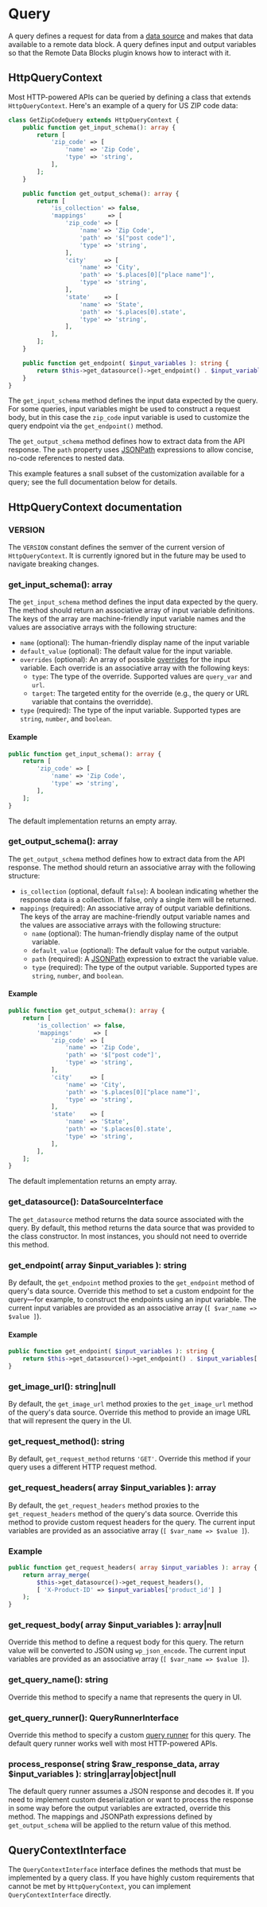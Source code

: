 # Query

A query defines a request for data from a [data source](./data-source.md) and makes that data available to a remote data block. A query defines input and output variables so that the Remote Data Blocks plugin knows how to interact with it.

## HttpQueryContext

Most HTTP-powered APIs can be queried by defining a class that extends `HttpQueryContext`. Here's an example of a query for US ZIP code data:

```php
class GetZipCodeQuery extends HttpQueryContext {
	public function get_input_schema(): array {
		return [
			'zip_code' => [
				'name' => 'Zip Code',
				'type' => 'string',
			],
		];
	}

	public function get_output_schema(): array {
		return [
			'is_collection' => false,
			'mappings'      => [
				'zip_code' => [
					'name' => 'Zip Code',
					'path' => '$["post code"]',
					'type' => 'string',
				],
				'city'     => [
					'name' => 'City',
					'path' => '$.places[0]["place name"]',
					'type' => 'string',
				],
				'state'    => [
					'name' => 'State',
					'path' => '$.places[0].state',
					'type' => 'string',
				],
			],
		];
	}

	public function get_endpoint( $input_variables ): string {
		return $this->get_datasource()->get_endpoint() . $input_variables['zip_code'];
	}
}
```

The `get_input_schema` method defines the input data expected by the query. For some queries, input variables might be used to construct a request body, but in this case the `zip_code` input variable is used to customize the query endpoint via the `get_endpoint()` method.

The `get_output_schema` method defines how to extract data from the API response. The `path` property uses [JSONPath](https://jsonpath.com/) expressions to allow concise, no-code references to nested data.

This example features a snall subset of the customization available for a query; see the full documentation below for details.

## HttpQueryContext documentation

### VERSION

The `VERSION` constant defines the semver of the current version of `HttpQueryContext`. It is currently ignored but in the future may be used to navigate breaking changes.

### get_input_schema(): array

The `get_input_schema` method defines the input data expected by the query. The method should return an associative array of input variable definitions. The keys of the array are machine-friendly input variable names and the values are associative arrays with the following structure:

- `name` (optional): The human-friendly display name of the input variable
- `default_value` (optional): The default value for the input variable.
- `overrides` (optional): An array of possible [overrides](overrides.md) for the input variable. Each override is an associative array with the following keys:
  - `type`: The type of the override. Supported values are `query_var` and `url`.
  - `target`: The targeted entity for the override (e.g., the query or URL variable that contains the overridde).
- `type` (required): The type of the input variable. Supported types are `string`, `number`, and `boolean`.

#### Example

```php
public function get_input_schema(): array {
	return [
		'zip_code' => [
			'name' => 'Zip Code',
			'type' => 'string',
		],
	];
}
```

The default implementation returns an empty array.

### get_output_schema(): array

The `get_output_schema` method defines how to extract data from the API response. The method should return an associative array with the following structure:

- `is_collection` (optional, default `false`): A boolean indicating whether the response data is a collection. If false, only a single item will be returned.
- `mappings` (required): An associative array of output variable definitions. The keys of the array are machine-friendly output variable names and the values are associative arrays with the following structure:
  - `name` (optional): The human-friendly display name of the output variable.
  - `default_value` (optional): The default value for the output variable.
  - `path` (required): A [JSONPath](https://jsonpath.com/) expression to extract the variable value.
  - `type` (required): The type of the output variable. Supported types are `string`, `number`, and `boolean`.

#### Example

```php
public function get_output_schema(): array {
	return [
		'is_collection' => false,
		'mappings'      => [
			'zip_code' => [
				'name' => 'Zip Code',
				'path' => '$["post code"]',
				'type' => 'string',
			],
			'city'     => [
				'name' => 'City',
				'path' => '$.places[0]["place name"]',
				'type' => 'string',
			],
			'state'    => [
				'name' => 'State',
				'path' => '$.places[0].state',
				'type' => 'string',
			],
		],
	];
}
```

The default implementation returns an empty array.

### get_datasource(): DataSourceInterface

The `get_datasource` method returns the data source associated with the query. By default, this method returns the data source that was provided to the class constructor. In most instances, you should not need to override this method.

### get_endpoint( array $input_variables ): string

By default, the `get_endpoint` method proxies to the `get_endpoint` method of query's data source. Override this method to set a custom endpoint for the query—for example, to construct the endpoints using an input variable. The current input variables are provided as an associative array (`[ $var_name => $value ]`).

#### Example

```php
public function get_endpoint( $input_variables ): string {
	return $this->get_datasource()->get_endpoint() . $input_variables['zip_code'];
}
```

### get_image_url(): string|null

By default, the `get_image_url` method proxies to the `get_image_url` method of the query's data source. Override this method to provide an image URL that will represent the query in the UI.

### get_request_method(): string

By default, `get_request_method` returns `'GET'`. Override this method if your query uses a different HTTP request method.

### get_request_headers( array $input_variables ): array

By default, the `get_request_headers` method proxies to the `get_request_headers` method of the query's data source. Override this method to provide custom request headers for the query. The current input variables are provided as an associative array (`[ $var_name => $value ]`).

### Example

```php
public function get_request_headers( array $input_variables ): array {
	return array_merge(
		$this->get_datasource()->get_request_headers(),
		[ 'X-Product-ID' => $input_variables['product_id'] ]
	);
}
```

### get_request_body( array $input_variables ): array|null

Override this method to define a request body for this query. The return value will be converted to JSON using `wp_json_encode`. The current input variables are provided as an associative array (`[ $var_name => $value ]`).

### get_query_name(): string

Override this method to specify a name that represents the query in UI.

### get_query_runner(): QueryRunnerInterface

Override this method to specify a custom [query runner](query-runner.md) for this query. The default query runner works well with most HTTP-powered APIs.

### process_response( string $raw_response_data, array $input_variables ): string|array|object|null

The default query runner assumes a JSON response and decodes it. If you need to implement custom deserialization or want to process the response in some way before the output variables are extracted, override this method. The mappings and JSONPath expressions defined by `get_output_schema` will be applied to the return value of this method.

## QueryContextInterface

The `QueryContextInterface` interface defines the methods that must be implemented by a query class. If you have highly custom requirements that cannot be met by `HttpQueryContext`, you can implement `QueryContextInterface` directly.
